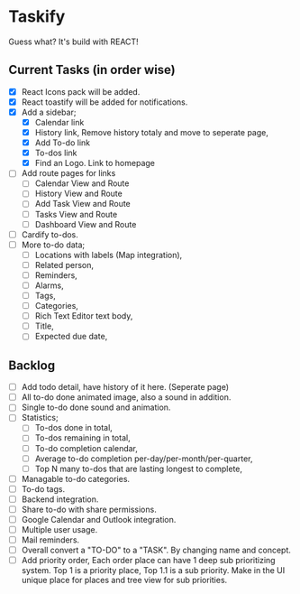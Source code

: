 # Taskify

Guess what? It's build with REACT!

## Current Tasks (in order wise)

- [x] React Icons pack will be added.
- [x] React toastify will be added for notifications.
- [x] Add a sidebar;
  - [x] Calendar link
  - [x] History link, Remove history totaly and move to seperate page,
  - [x] Add To-do link
  - [x] To-dos link
  - [x] Find an Logo. Link to homepage
- [ ] Add route pages for links
  - [ ] Calendar View and Route
  - [ ] History View and Route
  - [ ] Add Task View and Route
  - [ ] Tasks View and Route
  - [ ] Dashboard View and Route
- [ ] Cardify to-dos.
- [ ] More to-do data;
  - [ ] Locations with labels (Map integration),
  - [ ] Related person,
  - [ ] Reminders,
  - [ ] Alarms,
  - [ ] Tags,
  - [ ] Categories,
  - [ ] Rich Text Editor text body,
  - [ ] Title,
  - [ ] Expected due date,

## Backlog

- [ ] Add todo detail, have history of it here. (Seperate page)
- [ ] All to-do done animated image, also a sound in addition.
- [ ] Single to-do done sound and animation.
- [ ] Statistics;
  - [ ] To-dos done in total,
  - [ ] To-dos remaining in total,
  - [ ] To-do completion calendar,
  - [ ] Average to-do completion per-day/per-month/per-quarter,
  - [ ] Top N many to-dos that are lasting longest to complete,
- [ ] Managable to-do categories.
- [ ] To-do tags.
- [ ] Backend integration.
- [ ] Share to-do with share permissions.
- [ ] Google Calendar and Outlook integration.
- [ ] Multiple user usage.
- [ ] Mail reminders.
- [ ] Overall convert a "TO-DO" to a "TASK". By changing name and concept.
- [ ] Add priority order, Each order place can have 1 deep sub prioritizing system. Top 1 is a priority place, Top 1.1 is a sub priority. Make in the UI unique place for places and tree view for sub priorities.

